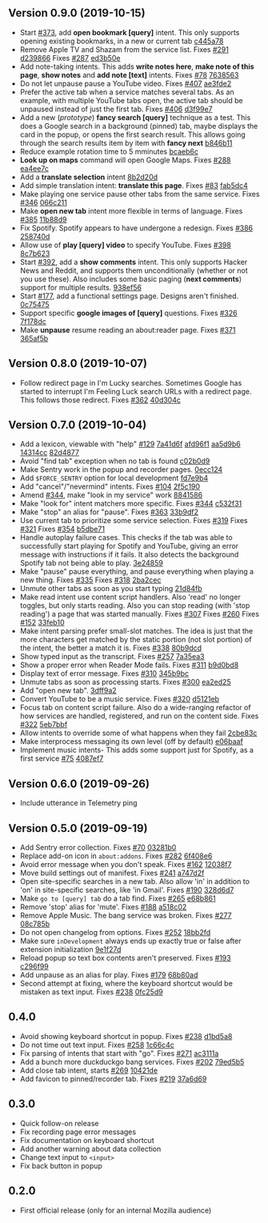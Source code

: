 ## Version 0.9.0 (2019-10-15)

- Start [#373](https://github.com/mozilla-services/screenshots/issues/373), add **open bookmark [query]** intent. This only supports opening existing bookmarks, in a new or current tab [c445a78](https://github.com/mozilla-services/screenshots/commit/c445a78)
- Remove Apple TV and Shazam from the service list. Fixes [#291](https://github.com/mozilla-services/screenshots/issues/291) [d239866](https://github.com/mozilla-services/screenshots/commit/d239866) Fixes [#287](https://github.com/mozilla-services/screenshots/issues/287) [ed3b50e](https://github.com/mozilla-services/screenshots/commit/ed3b50e)
- Add note-taking intents. This adds **write notes here**, **make note of this page**, **show notes** and **add note [text]** intents. Fixes [#78](https://github.com/mozilla-services/screenshots/issues/78) [7638563](https://github.com/mozilla-services/screenshots/commit/7638563)
- Do not let unpause pause a YouTube video. Fixes [#407](https://github.com/mozilla-services/screenshots/issues/407) [ae3fde2](https://github.com/mozilla-services/screenshots/commit/ae3fde2)
- Prefer the active tab when a service matches several tabs. As an example, with multiple YouTube tabs open, the active tab should be unpaused instead of just the first tab. Fixes [#406](https://github.com/mozilla-services/screenshots/issues/406) [d3f99e7](https://github.com/mozilla-services/screenshots/commit/d3f99e7)
- Add a new (_prototype_) **fancy search [query]** technique as a test. This does a Google search in a background (pinned) tab, maybe displays the card in the popup, or opens the first search result. This allows going through the search results item by item with **fancy next** [b846b11](https://github.com/mozilla-services/screenshots/commit/b846b11)
- Reduce example rotation time to 5 mminutes [bcaeb6c](https://github.com/mozilla-services/screenshots/commit/bcaeb6c)
- **Look up on maps** command will open Google Maps. Fixes [#288](https://github.com/mozilla-services/screenshots/issues/288) [ea4ee7c](https://github.com/mozilla-services/screenshots/commit/ea4ee7c)
- Add a **translate selection** intent [8b2d20d](https://github.com/mozilla-services/screenshots/commit/8b2d20d)
- Add simple translation intent: **translate this page**. Fixes [#83](https://github.com/mozilla-services/screenshots/issues/83) [fab5dc4](https://github.com/mozilla-services/screenshots/commit/fab5dc4)
- Make playing one service pause other tabs from the same service. Fixes [#346](https://github.com/mozilla-services/screenshots/issues/346) [066c211](https://github.com/mozilla-services/screenshots/commit/066c211)
- Make **open new tab** intent more flexible in terms of language. Fixes [#385](https://github.com/mozilla-services/screenshots/issues/385) [11b88d9](https://github.com/mozilla-services/screenshots/commit/11b88d9)
- Fix Spotify. Spotify appears to have undergone a redesign. Fixes [#386](https://github.com/mozilla-services/screenshots/issues/386) [258740d](https://github.com/mozilla-services/screenshots/commit/258740d)
- Allow use of **play [query] video** to specify YouTube. Fixes [#398](https://github.com/mozilla-services/screenshots/issues/398) [8c7b623](https://github.com/mozilla-services/screenshots/commit/8c7b623)
- Start [#392](https://github.com/mozilla-services/screenshots/issues/392), add a **show comments** intent. This only supports Hacker News and Reddit, and supports them unconditionally (whether or not you use these). Also includes some basic paging (**next comments**) support for multiple results. [938ef56](https://github.com/mozilla-services/screenshots/commit/938ef56)
- Start [#177](https://github.com/mozilla-services/screenshots/issues/177), add a functional settings page. Designs aren't finished. [0c75475](https://github.com/mozilla-services/screenshots/commit/0c75475)
- Support specific **google images of [query]** questions. Fixes [#326](https://github.com/mozilla-services/screenshots/issues/326) [7f178dc](https://github.com/mozilla-services/screenshots/commit/7f178dc)
- Make **unpause** resume reading an about:reader page. Fixes [#371](https://github.com/mozilla-services/screenshots/issues/371) [365af5b](https://github.com/mozilla-services/screenshots/commit/365af5b)

## Version 0.8.0 (2019-10-07)

- Follow redirect page in I'm Lucky searches. Sometimes Google has started to interrupt I'm Feeling Luck search URLs with a redirect page. This follows those redirect. Fixes [#362](https://github.com/mozilla-services/screenshots/issues/362) [40d304c](https://github.com/mozilla-services/screenshots/commit/40d304c)

## Version 0.7.0 (2019-10-04)

- Add a lexicon, viewable with "help" [#129](https://github.com/mozilla-services/screenshots/issues/129) [7a41d6f](https://github.com/mozilla-services/screenshots/commit/7a41d6f) [afd96f1](https://github.com/mozilla-services/screenshots/commit/afd96f1) [aa5d9b6](https://github.com/mozilla-services/screenshots/commit/aa5d9b6) [14314cc](https://github.com/mozilla-services/screenshots/commit/14314cc) [82d4877](https://github.com/mozilla-services/screenshots/commit/82d4877)
- Avoid "find tab" exception when no tab is found [c02b0d9](https://github.com/mozilla-services/screenshots/commit/c02b0d9)
- Make Sentry work in the popup and recorder pages. [0ecc124](https://github.com/mozilla-services/screenshots/commit/0ecc124)
- Add `$FORCE_SENTRY` option for local development [fd7e9b4](https://github.com/mozilla-services/screenshots/commit/fd7e9b4)
- Add "cancel"/"nevermind" intents. Fixes [#104](https://github.com/mozilla-services/screenshots/issues/104) [2f5c190](https://github.com/mozilla-services/screenshots/commit/2f5c190)
- Amend [#344](https://github.com/mozilla-services/screenshots/issues/344), make "look in my service" work [8841586](https://github.com/mozilla-services/screenshots/commit/8841586)
- Make "look for" intent matchers more specific. Fixes [#344](https://github.com/mozilla-services/screenshots/issues/344) [c532f31](https://github.com/mozilla-services/screenshots/commit/c532f31)
- Make "stop" an alias for "pause". Fixes [#363](https://github.com/mozilla-services/screenshots/issues/363) [33b9df2](https://github.com/mozilla-services/screenshots/commit/33b9df2)
- Use current tab to prioritize some service selection. Fixes [#319](https://github.com/mozilla-services/screenshots/issues/319) Fixes [#321](https://github.com/mozilla-services/screenshots/issues/321) Fixes [#354](https://github.com/mozilla-services/screenshots/issues/354) [b5dbe71](https://github.com/mozilla-services/screenshots/commit/b5dbe71)
- Handle autoplay failure cases. This checks if the tab was able to successfully start playing for Spotify and YouTube, giving an error message with instructions if it fails. It also detects the background Spotify tab not being able to play. [3e24859](https://github.com/mozilla-services/screenshots/commit/3e24859)
- Make "pause" pause everything, and pause everything when playing a new thing. Fixes [#335](https://github.com/mozilla-services/screenshots/issues/335) Fixes [#318](https://github.com/mozilla-services/screenshots/issues/318) [2ba2cec](https://github.com/mozilla-services/screenshots/commit/2ba2cec)
- Unmute other tabs as soon as you start typing [21d84fb](https://github.com/mozilla-services/screenshots/commit/21d84fb)
- Make read intent use content script handlers. Also 'read' no longer toggles, but only starts reading. Also you can stop reading (with 'stop reading') a page that was started manually. Fixes [#307](https://github.com/mozilla-services/screenshots/issues/307) Fixes [#260](https://github.com/mozilla-services/screenshots/issues/260) Fixes [#152](https://github.com/mozilla-services/screenshots/issues/152) [33feb10](https://github.com/mozilla-services/screenshots/commit/33feb10)
- Make intent parsing prefer small-slot matches. The idea is just that the more characters get matched by the static portion (not slot portion) of the intent, the better a match it is. Fixes [#338](https://github.com/mozilla-services/screenshots/issues/338) [80b9dcd](https://github.com/mozilla-services/screenshots/commit/80b9dcd)
- Show typed input as the transcript. Fixes [#257](https://github.com/mozilla-services/screenshots/issues/257) [7a35ea3](https://github.com/mozilla-services/screenshots/commit/7a35ea3)
- Show a proper error when Reader Mode fails. Fixes [#311](https://github.com/mozilla-services/screenshots/issues/311) [b9d0bd8](https://github.com/mozilla-services/screenshots/commit/b9d0bd8)
- Display text of error message. Fixes [#310](https://github.com/mozilla-services/screenshots/issues/310) [345b9bc](https://github.com/mozilla-services/screenshots/commit/345b9bc)
- Unmute tabs as soon as processing starts. Fixes [#300](https://github.com/mozilla-services/screenshots/issues/300) [ea2ed25](https://github.com/mozilla-services/screenshots/commit/ea2ed25)
- Add "open new tab". [3dff9a2](https://github.com/mozilla-services/screenshots/commit/3dff9a2)
- Convert YouTube to be a music service. Fixes [#320](https://github.com/mozilla-services/screenshots/issues/320) [d5121eb](https://github.com/mozilla-services/screenshots/commit/d5121eb)
- Focus tab on content script failure. Also do a wide-ranging refactor of how services are handled, registered, and run on the content side. Fixes [#322](https://github.com/mozilla-services/screenshots/issues/322) [5eb7bbf](https://github.com/mozilla-services/screenshots/commit/5eb7bbf)
- Allow intents to override some of what happens when they fail [2cbe83c](https://github.com/mozilla-services/screenshots/commit/2cbe83c)
- Make interprocess messaging its own level (off by default) [e06baaf](https://github.com/mozilla-services/screenshots/commit/e06baaf)
- Implement music intents- This adds some support just for Spotify, as a first service [#75](https://github.com/mozilla-services/screenshots/issues/75) [4087ef7](https://github.com/mozilla-services/screenshots/commit/4087ef7)

## Version 0.6.0 (2019-09-26)

- Include utterance in Telemetry ping

## Version 0.5.0 (2019-09-19)

- Add Sentry error collection. Fixes [#70](https://github.com/mozilla-services/screenshots/issues/70) [03281b0](https://github.com/mozilla-services/screenshots/commit/03281b0)
- Replace add-on icon in `about:addons`. Fixes [#282](https://github.com/mozilla-services/screenshots/issues/282) [6f408e6](https://github.com/mozilla-services/screenshots/commit/6f408e6)
- Avoid error message when you don't speak. Fixes [#162](https://github.com/mozilla-services/screenshots/issues/162) [12038f7](https://github.com/mozilla-services/screenshots/commit/12038f7)
- Move build settings out of manifest. Fixes [#241](https://github.com/mozilla-services/screenshots/issues/241) [a747d2f](https://github.com/mozilla-services/screenshots/commit/a747d2f)
- Open site-specific searches in a new tab. Also allow 'in' in addition to 'on' in site-specific searches, like 'in Gmail'. Fixes [#190](https://github.com/mozilla-services/screenshots/issues/190) [328d6d7](https://github.com/mozilla-services/screenshots/commit/328d6d7)
- Make `go to [query] tab` do a tab find. Fixes [#265](https://github.com/mozilla-services/screenshots/issues/265) [e68b861](https://github.com/mozilla-services/screenshots/commit/e68b861)
- Remove 'stop' alias for 'mute'. Fixes [#188](https://github.com/mozilla-services/screenshots/issues/188) [a518c02](https://github.com/mozilla-services/screenshots/commit/a518c02)
- Remove Apple Music. The bang service was broken. Fixes [#277](https://github.com/mozilla-services/screenshots/issues/277) [08c785b](https://github.com/mozilla-services/screenshots/commit/08c785b)
- Do not open changelog from options. Fixes [#252](https://github.com/mozilla-services/screenshots/issues/252) [18bb2fd](https://github.com/mozilla-services/screenshots/commit/18bb2fd)
- Make sure `inDevelopment` always ends up exactly true or false after extension initialization [9e1f27d](https://github.com/mozilla-services/screenshots/commit/9e1f27d)
- Reload popup so text box contents aren't preserved. Fixes [#193](https://github.com/mozilla-services/screenshots/issues/193) [c296f99](https://github.com/mozilla-services/screenshots/commit/c296f99)
- Add unpause as an alias for play. Fixes [#179](https://github.com/mozilla-services/screenshots/issues/179) [68b80ad](https://github.com/mozilla-services/screenshots/commit/68b80ad)
- Second attempt at fixing, where the keyboard shortcut would be mistaken as text input. Fixes [#238](https://github.com/mozilla-services/screenshots/issues/238) [0fc25d9](https://github.com/mozilla-services/screenshots/commit/0fc25d9)

## 0.4.0

- Avoid showing keyboard shortcut in popup. Fixes [#238](https://github.com/mozilla-services/screenshots/issues/238) [d1bd5a8](https://github.com/mozilla-services/screenshots/commit/d1bd5a8)
- Do not time out text input. Fixes [#258](https://github.com/mozilla-services/screenshots/issues/258) [1c66c4c](https://github.com/mozilla-services/screenshots/commit/1c66c4c)
- Fix parsing of intents that start with "go". Fixes [#271](https://github.com/mozilla-services/screenshots/issues/271) [ac3111a](https://github.com/mozilla-services/screenshots/commit/ac3111a)
- Add a bunch more duckduckgo bang services. Fixes [#202](https://github.com/mozilla-services/screenshots/issues/202) [79ed5b5](https://github.com/mozilla-services/screenshots/commit/79ed5b5)
- Add close tab intent, starts [#269](https://github.com/mozilla-services/screenshots/issues/269) [10421de](https://github.com/mozilla-services/screenshots/commit/10421de)
- Add favicon to pinned/recorder tab. Fixes [#219](https://github.com/mozilla-services/screenshots/issues/219) [37a6d69](https://github.com/mozilla-services/screenshots/commit/37a6d69)

## 0.3.0

- Quick follow-on release
- Fix recording page error messages
- Fix documentation on keyboard shortcut
- Add another warning about data collection
- Change text input to `<input>`
- Fix back button in popup

## 0.2.0

- First official release (only for an internal Mozilla audience)
